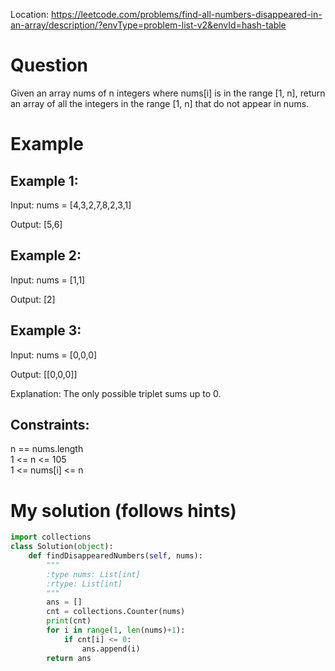Location: https://leetcode.com/problems/find-all-numbers-disappeared-in-an-array/description/?envType=problem-list-v2&envId=hash-table
# Question
Given an array nums of n integers where nums[i] is in the range [1, n], return an array of all the integers in the range [1, n] that do not appear in nums.

# Example

## Example 1:

Input: nums = [4,3,2,7,8,2,3,1]

Output: [5,6]

## Example 2:

Input: nums = [1,1]

Output: [2]

## Example 3:

Input: nums = [0,0,0]

Output: [[0,0,0]]

Explanation: The only possible triplet sums up to 0.
 

## Constraints:

n == nums.length\
1 <= n <= 105\
1 <= nums[i] <= n
 

# My solution (follows hints)
```python
import collections
class Solution(object):
    def findDisappearedNumbers(self, nums):
        """
        :type nums: List[int]
        :rtype: List[int]
        """
        ans = []
        cnt = collections.Counter(nums)
        print(cnt)
        for i in range(1, len(nums)+1):
            if cnt[i] <= 0:
                ans.append(i)
        return ans

```
